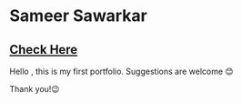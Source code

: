 <h1>Sameer Sawarkar</h1>
<h2><a href="https://sameersawarkar.000webhostapp.com"> Check Here </a> </h2>

Hello , this is my first portfolio.
Suggestions are welcome 😊

Thank you!😉

